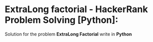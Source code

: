 # ExtraLong factorial - HackerRank Problem Solving [Python]: 
Solution for the problem **ExtraLong Factorial** write in **Python**



